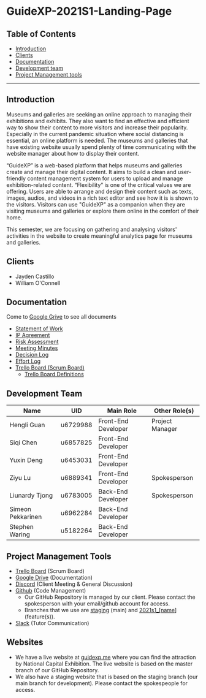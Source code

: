 # GuideXP-2021S1-Landing-Page

## Table of Contents

  - <a href="#introduction">Introduction</a>
  - <a href="#clients">Clients</a>
  - <a href="#documentation">Documentation</a>
  - <a href="#development-team">Development team</a>
  - <a href="#project-management-tools">Project Management tools</a>

------

## Introduction

Museums and galleries are seeking an online approach to managing their exhibitions and exhibits. They also want to find an effective and efficient way to show their content to more visitors and increase their popularity. Especially in the current pandemic situation where social distancing is essential, an online platform is needed. The museums and galleries that have existing website usually spend plenty of time communicating with the website manager about how to display their content. 

“GuideXP” is a web-based platform that helps museums and galleries create and manage their digital content. It aims to build a clean and user-friendly content management system for users to upload and manage exhibition-related content. “Flexibility” is one of the critical values we are offering. Users are able to arrange and design their content such as texts, images, audios, and videos in a rich text editor and see how it is is shown to the visitors. Visitors can use "GuideXP" as a companion when they are visiting museums and galleries or explore them online in the comfort of their home.

This semester, we are focusing on gathering and analysing visitors' activities in the website to create meaningful analytics page for museums and galleries.

## Clients

* Jayden Castillo
* William O'Connell

## Documentation 

Come to <a href="https://drive.google.com/drive/folders/1EYXEEm-YDQSSjJCPR3694MO68n5TeR-T">Google Grive</a> to see all documents

  - <a href="https://drive.google.com/file/d/1sP_v91aHQlqXuWkfiF-i0ROkoHq5RK8X/view?usp=sharing">Statement of Work</a>
  - [IP Agreement](https://drive.google.com/file/d/1n7y0DlIPS2yOGqoiZ1IyMHPZ03CElVdk/view?usp=sharing)
  - <a href="https://drive.google.com/file/d/1ATJ03fvK11z5SPeqefi_lI6GgIHnUsdF/view?usp=sharing">Risk Assessment</a>
  - <a href="https://drive.google.com/drive/folders/1dshUyOuY8a0LKLcZ50IHCY3lKOzUluOJ?usp=sharing">Meeting Minutes</a>
  - <a href="https://drive.google.com/file/d/1FdSaCMYR1OJ0aiTvRTQWP8Y01rBmyY1Y/view?usp=sharing">Decision Log</a>
  - <a href="https://drive.google.com/file/d/1qh9WFdYa0iRUFgN1od0I5yPe_ioIbJMZ/view?usp=sharing">Effort Log</a>
  - <a href="https://trello.com/invite/b/NKVZUMAt/6ac61333654528777c30f5e451807830/guidexp-techlauncher-sem-1-2021">Trello Board (Scrum Board)</a>
    - [Trello Board Definitions](https://drive.google.com/file/d/1H9Th9iIIG1TnO3qsSb__zL2MSm4-hzFr/view?usp=sharing)

## Development Team

| Name              | UID      | Main Role           | Other Role(s)   |
| ----------------- | -------- | ------------------- | --------------- |
| Hengli Guan       | u6729988 | Front-End Developer | Project Manager |
| Siqi Chen         | u6857825 | Front-End Developer |                 |
| Yuxin Deng        | u6453031 | Front-End Developer |                 |
| Ziyu Lu           | u6889341 | Front-End Developer | Spokesperson    |
| Liunardy Tjong    | u6783005 | Back-End Developer  | Spokesperson    |
| Simeon Pekkarinen | u6962284 | Back-End Developer  |                 |
| Stephen Waring    | u5182264 | Back-End Developer  |                 |

## Project Management Tools

* [Trello Board](https://trello.com/invite/b/NKVZUMAt/6ac61333654528777c30f5e451807830/guidexp-techlauncher-sem-1-2021) (Scrum Board)
* [Google Drive](https://drive.google.com/drive/folders/1EYXEEm-YDQSSjJCPR3694MO68n5TeR-T) (Documentation)
* [Discord](https://discord.gg/M9YPq77d) (Client Meeting & General Discussion)
* [Github](https://github.com/GuideXP/guidexp/tree/staging) (Code Management)
  * Our GitHub Repository is managed by our client. Please contact the spokesperson with your email/github account for access.
  * Branches that we use are [staging](https://github.com/GuideXP/guidexp/tree/staging) (main) and [2021s1_[name]](https://github.com/GuideXP/guidexp/branches/all?query=2021s1) (feature(s)).
* [Slack](https://app.slack.com/client/T01LSELGRL3/C01Q9FTLC04) (Tutor Communication)

## Websites

- We have a live website at [guidexp.me](https://guidexp.me/) where you can find the attraction by National Capital Exhibition. The live website is based on the master branch of our GitHub Repository.
- We also have a staging website that is based on the staging branch (our main branch for development). Please contact the spokespeople for access.
